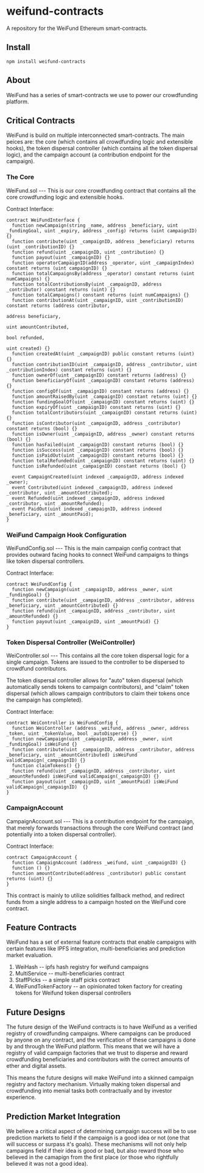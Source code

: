 # weifund-contracts
A repository for the WeiFund Ethereum smart-contracts.

## Install
```
npm install weifund-contracts
```

## About
WeiFund has a series of smart-contracts we use to power our crowdfunding platform.

## Critical Contracts
WeiFund is build on multiple interconnected smart-contracts. The main peices are: the core (which contains all crowdfunding logic and extensible hooks), the token dispersal controller (which contains all the token dispersal logic), and the campaign account (a contribution endpoint for the campaign).

### The Core
WeiFund.sol --- This is our core crowdfunding contract that contains all the core crowdfunding logic and extensible hooks.

Contract Interface:
```
contract WeiFundInterface {
  function newCampaign(string _name, address _beneficiary, uint _fundingGoal, uint _expiry, address _config) returns (uint campaignID) {}
  function contribute(uint _campaignID, address _beneficiary) returns (uint _contributionID) {}
  function refund(uint _campaignID, uint _contribution) {}
  function payout(uint _campaignID) {}
  function operatorCampaignID(address _operator, uint _campaignIndex) constant returns (uint campaignID) {}
  function totalCampaignsBy(address _operator) constant returns (uint numCampaigns) {}
  function totalContributionsBy(uint _campaignID, address _contributor) constant returns (uint) {}
  function totalCampaigns() constant returns (uint numCampaigns) {}
  function contributionAt(uint _campaignID, uint _contributionID) constant returns (address contributor,
                                                                                          address beneficiary,
                                                                                          uint amountContributed,
                                                                                          bool refunded,
                                                                                          uint created) {}
  function createdAt(uint _campaignID) public constant returns (uint) {}
  function contributionID(uint _campaignID, address _contributor, uint _contributionIndex) constant returns (uint) {}
  function ownerOf(uint _campaignID) constant returns (address) {}
  function beneficiaryOf(uint _campaignID) constant returns (address) {}
  function configOf(uint _campaignID) constant returns (address) {}
  function amountRaisedBy(uint _campaignID) constant returns (uint) {}
  function fundingGoalOf(uint _campaignID) constant returns (uint) {}
  function expiryOf(uint _campaignID) constant returns (uint) {}
  function totalContributors(uint _campaignID) constant returns (uint) {}
  function isContributor(uint _campaignID, address _contributor) constant returns (bool) {}
  function isOwner(uint _campaignID, address _owner) constant returns (bool) {}
  function hasFailed(uint _campaignID) constant returns (bool) {}
  function isSuccess(uint _campaignID) constant returns (bool) {}
  function isPaidOut(uint _campaignID) constant returns (bool) {}
  function totalRefunded(uint _campaignID) constant returns (uint) {}
  function isRefunded(uint _campaignID) constant returns (bool) {}

  event CampaignCreated(uint indexed _campaignID, address indexed _owner);
  event Contributed(uint indexed _campaignID, address indexed _contributor, uint _amountContributed);
  event Refunded(uint indexed _campaignID, address indexed _contributor, uint _amountRefunded);
  event PaidOut(uint indexed _campaignID, address indexed _beneficiary, uint _amountPaid);
}
```

### WeiFund Campaign Hook Configuration
WeiFundConfig.sol --- This is the main campaign config contract that provides outward facing hooks to connect WeiFund campaigns to things like token dispersal controllers.

Contract Interface:
```
contract WeiFundConfig {
  function newCampaign(uint _campaignID, address _owner, uint _fundingGoal) {}
  function contribute(uint _campaignID, address _contributor, address _beneficiary, uint _amountContributed) {}
  function refund(uint _campaignID, address _contributor, uint _amountRefunded) {}
  function payout(uint _campaignID, uint _amountPaid) {}
}
```

### Token Dispersal Controller (WeiController)
WeiController.sol --- This contains all the core token dispersal logic for a single campaign. Tokens are issued to the controller to be dispersed to crowdfund contributors.

The token dispersal controller allows for "auto" token dispersal (which automatically sends tokens to campaign contributors), and "claim" token dispersal (which allows campaign contributors to claim their tokens once the campaign has completed).

Contract Interface:
```
contract WeiController is WeiFundConfig {
  function WeiController (address _weifund, address _owner, address _token, uint _tokenValue, bool _autoDisperse) {}
  function newCampaign(uint _campaignID, address _owner, uint _fundingGoal) isWeiFund {}
  function contribute(uint _campaignID, address _contributor, address _beneficiary, uint _amountContributed) isWeiFund validCampaign(_campaignID) {}
  function claimTokens() {}
  function refund(uint _campaignID, address _contributor, uint _amountRefunded) isWeiFund validCampaign(_campaignID) {}
  function payout(uint _campaignID, uint _amountPaid) isWeiFund validCampaign(_campaignID)  {}
}
```

### CampaignAccount
CampaignAccount.sol --- This is a contribution endpoint for the campaign, that merely forwards transactions through the core WeiFund contract (and potentially into a token dispersal controller).

Contract Interface:
```
contract CampaignAccount {
  function CampaignAccount (address _weifund, uint _campaignID) {}
  function () {}
  function amountContributed(address _contributor) public constant returns (uint) {}
}
```

This contract is mainly to utilize solidities fallback method, and redirect funds from a single address to a campaign hosted on the WeiFund core contract.

## Feature Contracts
WeiFund has a set of external feature contracts that enable campaigns with certain features like IPFS integration, multi-beneficiaries and prediction market evaluation.

1. WeiHash -- ipfs hash registry for weifund campaigns
2. MultiService -- multi-beneficiaries contract
3. StaffPicks -- a simple staff picks contract
4. WeiFundTokenFactory -- an opinionated token factory for creating tokens for Weifund token dispersal controllers

## Future Designs
The future design of the WeiFund contracts is to have WeiFund as a verified registry of crowdfunding campaigns. Where campaigns can be produced by anyone on any contract, and the verification of these campaigns is done by and through the WeiFund platform. This means that we will have a registry of valid campaign factories that we trust to disperse and reward crowdfunding beneficiaries and contributors with the correct amounts of ether and digital assets.

This means the future designs will make WeiFund into a skinned campaign registry and factory mechanism. Virtually making token dispersal and crowdfunding into menial tasks both contractually and by investor experience.

## Prediction Market Integration
We believe a critical aspect of determining campaign success will be to use prediction markets to field if the campaign is a good idea or not (one that will success or surpass it's goals). These mechanisms will not only help campaigns field if their idea is good or bad, but also reward those who believed in the camapign from the first place (or those who rightfully believed it was not a good idea).
